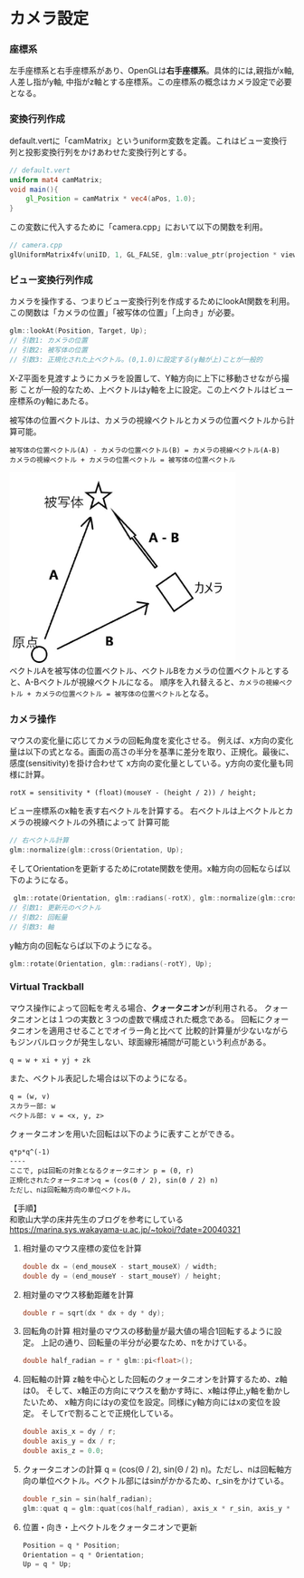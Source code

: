 # カメラ設定

### 座標系
左手座標系と右手座標系があり、OpenGLは**右手座標系**。具体的には,親指がx軸,
人差し指がy軸, 中指がz軸とする座標系。この座標系の概念はカメラ設定で必要となる。


### 変換行列作成
default.vertに「camMatrix」というuniform変数を定義。これはビュー変換行列と投影変換行列をかけあわせた変換行列とする。
```glsl
// default.vert
uniform mat4 camMatrix;
void main(){
	gl_Position = camMatrix * vec4(aPos, 1.0);
}
```

この変数に代入するために「camera.cpp」において以下の関数を利用。
```c++
// camera.cpp
glUniformMatrix4fv(uniID, 1, GL_FALSE, glm::value_ptr(projection * view));
```

### ビュー変換行列作成
カメラを操作する、つまりビュー変換行列を作成するためにlookAt関数を利用。
この関数は「カメラの位置」「被写体の位置」「上向き」が必要。
```c++
glm::lookAt(Position, Target, Up);
// 引数1: カメラの位置
// 引数2: 被写体の位置
// 引数3: 正規化された上ベクトル。(0,1.0)に設定する(y軸が上)ことが一般的
```
X-Z平面を見渡すようにカメラを設置して、Y軸方向に上下に移動させながら撮影
ことが一般的なため、上ベクトルはy軸を上に設定。この上ベクトルはビュー座標系のy軸にあたる。
<br>

被写体の位置ベクトルは、カメラの視線ベクトルとカメラの位置ベクトルから計算可能。

```
被写体の位置ベクトル(A) - カメラの位置ベクトル(B) = カメラの視線ベクトル(A-B)
カメラの視線ベクトル + カメラの位置ベクトル = 被写体の位置ベクトル
```
<img src="../assets/5_vect.jpg" width="400"><br>
ベクトルAを被写体の位置ベクトル、ベクトルBをカメラの位置ベクトルとすると、A-Bベクトルが視線ベクトルになる。
順序を入れ替えると、`カメラの視線ベクトル + カメラの位置ベクトル = 被写体の位置ベクトル`となる。



### カメラ操作
マウスの変化量に応じてカメラの回転角度を変化させる。
例えば、x方向の変化量は以下の式となる。画面の高さの半分を基準に差分を取り、正規化。最後に、感度(sensitivity)を掛け合わせて
x方向の変化量としている。y方向の変化量も同様に計算。
```
rotX = sensitivity * (float)(mouseY - (height / 2)) / height;
```
ビュー座標系のx軸を表す右ベクトルを計算する。
右ベクトルは上ベクトルとカメラの視線ベクトルの外積によって
計算可能
```c++
// 右ベクトル計算
glm::normalize(glm::cross(Orientation, Up);
```

そしてOrientationを更新するためにrotate関数を使用。x軸方向の回転ならば以下のようになる。
```c++
 glm::rotate(Orientation, glm::radians(-rotX), glm::normalize(glm::cross(Orientation, Up)));
// 引数1: 更新元のベクトル
// 引数2: 回転量
// 引数3: 軸
```
y軸方向の回転ならば以下のようになる。
```c++
glm::rotate(Orientation, glm::radians(-rotY), Up);
```

### Virtual Trackball
マウス操作によって回転を考える場合、**クォータニオン**が利用される。
クォータニオンとは１つの実数と３つの虚数で構成された概念である。
回転にクォータニオンを適用させることでオイラー角と比べて
比較的計算量が少ないながらもジンバルロックが発生しない、球面線形補間が可能という利点がある。

```
q = w + xi + yj + zk
```
また、ベクトル表記した場合は以下のようになる。
```
q = (w, v)
スカラー部: w
ベクトル部: v = <x, y, z>
```
クォータニオンを用いた回転は以下のように表すことができる。
```
q*p*q^(-1)
----
ここで, pは回転の対象となるクォータニオン p = (0, r)
正規化されたクォータニオンq = (cos(Θ / 2), sin(Θ / 2) n)
ただし、nは回転軸方向の単位ベクトル。
```

【手順】<br>
和歌山大学の床井先生のブログを参考にしている<br>
https://marina.sys.wakayama-u.ac.jp/~tokoi/?date=20040321

1. 相対量のマウス座標の変位を計算
	```c++
	double dx = (end_mouseX - start_mouseX) / width;
	double dy = (end_mouseY - start_mouseY) / height;
	```
1. 相対量のマウス移動距離を計算
	```c++
	double r = sqrt(dx * dx + dy * dy);
	```
1. 回転角の計算
    相対量のマウスの移動量が最大値の場合1回転するように設定。
	上記の通り、回転量の半分が必要なため、πをかけている。
	```c++
	double half_radian = r * glm::pi<float>();
	```
1. 回転軸の計算
    z軸を中心とした回転のクォータニオンを計算するため、z軸は0。
	そして、x軸正の方向にマウスを動かす時に、x軸は停止,y軸を動かしたいため、
	x軸方向にはyの変位を設定。同様にy軸方向にはxの変位を設定。
	そしてrで割ることで正規化している。
	```c++
	double axis_x = dy / r;
	double axis_y = dx / r;
	double axis_z = 0.0;
	```
1. クォータニオンの計算
    q = (cos(Θ / 2), sin(Θ / 2) n)。ただし、nは回転軸方向の単位ベクトル。ベクトル部にはsinがかかるため、r_sinをかけている。
	```c++
	double r_sin = sin(half_radian);
	glm::quat q = glm::quat(cos(half_radian), axis_x * r_sin, axis_y * r_sin, axis_z * r_sin);
	```

1. 位置・向き・上ベクトルをクォータニオンで更新
	```c++
	Position = q * Position;
	Orientation = q * Orientation;
	Up = q * Up;
	```
